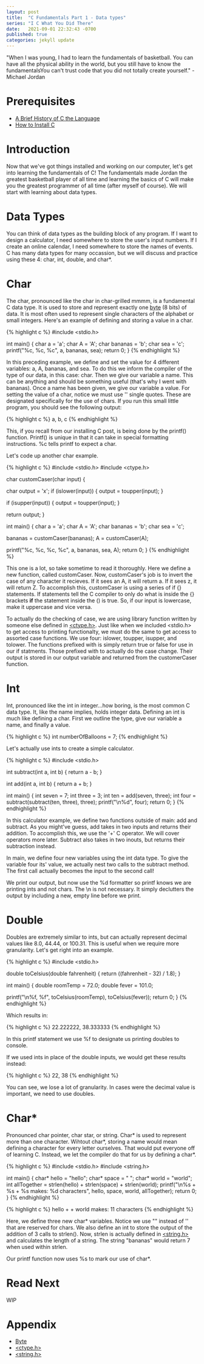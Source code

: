 ```yaml
---
layout: post
title:  "C Fundamentals Part 1 - Data types"
series: "I C What You Did There"
date:   2021-09-01 22:32:43 -0700
published: true
categories: jekyll update
---
```


"When I was young, I had to learn the fundamentals of basketball. You can have all the physical ability in the world, but you still have to know the fundamentalsYou can't trust code that you did not totally create yourself." - Michael Jordan

# Prerequisites
- [A Brief History of C the Language][A Brief History of C the Language]
- [How to Install C][How to Install C]

# Introduction
Now that we've got things installed and working on our computer, let's get into learning the fundamentals of C! The fundamentals made Jordan the greatest basketball player of all time and learning the basics of C will make you the greatest programmer of all time (after myself of course). We will start with learning about data types.

# Data Types
You can think of data types as the building block of any program. If I want to design a calculator, I need somewhere to store the user's input numbers. If I create an online calendar, I need somewhere to store the names of events. C has many data types for many occassion, but we will discuss and practice using these 4: char, int, double, and char*.

# Char
The char, pronounced like the char in char-grilled mmmm, is a fundamental C data type. It is used to store and represent exactly one [byte][byte] (8 bits) of data. It is most often used to represent single characters of the alphabet or small integers. Here's an example of defining and storing a value in a char.

{% highlight c %}
#include <stdio.h>

int main() {
   char a = 'a';
   char A = 'A';
   char bananas = 'b';
   char sea = 'c';
   printf("%c, %c, %c", a, bananas, sea);
   return 0;
}
{% endhighlight %}

In this preceding example, we define and set the value for 4 different variables: a, A, bananas, and sea. To do this we inform the compiler of the type of our data, in this case: char. Then we give our variable a name. This can be anything and should be something useful (that's why I went with bananas). Once a name has been given, we give our variable a value. For setting the value of a char, notice we must use '' single quotes. These are designated specifically for the use of chars. If you run this small little program, you should see the following output:

{% highlight c %}
a, b, c
{% endhighlight %}

This, if you recall from our installing C post, is being done by the printf() function. Printf() is unique in that it can take in special formatting instructions. %c tells printf to expect a char.

Let's code up another char example.

{% highlight c %}
#include <stdio.h>
#include <ctype.h>

char customCaser(char input) {

   char output = 'x';
   if (islower(input)) {
      output = toupper(input);
   }

   if (isupper(input)) {
      output = toupper(input);
   }

   return output;
}

int main() {
   char a = 'a';
   char A = 'A';
   char bananas = 'b';
   char sea = 'c';

   bananas = customCaser(bananas);
   A = customCaser(A);

   printf("%c, %c, %c, %c", a, bananas, sea, A);
   return 0;
}
{% endhighlight %}

This one is a lot, so take sometime to read it thoroughly. Here we define a new function, called customCaser. Now, customCaser's job is to invert the case of any character it recieves. If it sees an A, it will return a. If it sees z, it will return Z. To accomplish this, customCaser is using a series of if {} statements. If statements tell the C compiler to only do what is inside the {} brackets **if** the statement inside the () is true. So, if our input is lowercase, make it uppercase and vice versa.

To actually do the checking of case, we are using library function written by someone else defined in [\<ctype.h\>][<ctype.h>]. Just like when we included \<stdio.h\> to get access to printing functionalty, we must do the same to get access to assorted case functions. We use four: islower, toupper, isupper, and tolower. The functions prefixed with is simply return true or false for use in our if statments. Those prefixed with to actually do the case change. Their output is stored in our output variable and returned from the customerCaser function.

# Int
Int, pronounced like the int in integer...how boring, is the most common C data type. It, like the name implies, holds integer data. Defining an int is much like defining a char. First we outline the type, give our variable a name, and finally a value.

{% highlight c %}
int numberOfBalloons = 7;
{% endhighlight %}

Let's actually use ints to create a simple calculator.

{% highlight c %}
#include <stdio.h>

int subtract(int a, int b) {
	return a - b;
}

int add(int a, int b) {
	return a + b;
}

int main() {
   int seven = 7;
   int three = 3;
   int ten = add(seven, three);
   int four = subtract(subtract(ten, three), three);
   printf("\n%d", four);
   return 0;
}
{% endhighlight %}

In this calculator example, we define two functions outside of main: add and subtract. As you might've guess, add takes in two inputs and returns their addition. To accomplish this, we use the '+' C operator. We will cover operators more later. Subtract also takes in two inouts, but returns their subtraction instead.

In main, we define four new variables using the int data type. To give the variable four its' value, we actually nest two calls to the subtract method. The first call actually becomes the input to the second call!

We print our output, but now use the %d formatter so printf knows we are printing ints and not chars. The \n is not necessary. It simply declutters the output by including a new, empty line before we print.

# Double
Doubles are extremely similar to ints, but can actually represent decimal values like 8.0, 44.44, or 100.31. This is useful when we require more granularity. Let's get right into an example.


{% highlight c %}
#include <stdio.h>

double toCelsius(double fahrenheit) {
	return ((fahrenheit - 32) / 1.8);
}

int main() {
   double roomTemp = 72.0;
   double fever = 101.0;

   printf("\n%f, %f", toCelsius(roomTemp), toCelsius(fever));
   return 0;
}
{% endhighlight %}

Which results in:

{% highlight c %}
22.222222, 38.333333
{% endhighlight %}

In this printf statement we use %f to designate us printing doubles to console.

If we used ints in place of the double inputs, we would get these results instead:

{% highlight c %}
22, 38
{% endhighlight %}

You can see, we lose a lot of granularity. In cases were the decimal value is important, we need to use doubles.

# Char*
Pronounced char pointer, char star, or string. Char* is used to represent more than one character. Wihtout char\*, storing a name would mean defining a character for every letter ourselves. That would put everyone off of learning C. Instead, we let the compiler do that for us by defining a char*. 

{% highlight c %}
#include <stdio.h>
#include <string.h>

int main() {
   char* hello = "hello";
   char* space = " ";
   char* world = "world";
   int allTogether = strlen(hello) + strlen(space) + strlen(world);
   printf("\n%s + %s + %s makes: %d characters", hello, space, world, allTogether);
   return 0;
}
{% endhighlight %}

{% highlight c %}
hello +   + world makes: 11 characters
{% endhighlight %}

Here, we define three new char* variables. Notice we use "" instead of '' that are reserved for chars. We also define an int to store the output of the addition of 3 calls to strlen(). Now, strlen is actually defined in [\<string.h\>][<string.h>] and calculates the length of a string. The string "bananas" would return 7 when used within strlen. 

Our printf function now uses %s to mark our use of char\*.

# Read Next
WIP

# Appendix
- [Byte][Byte]
- [\<ctype.h\>][<ctype.h>]
- [\<string.h\>][<string.h>]

[A Brief History of C the Language]: https://allthings-code.github.io/2021/08/18/history-of-c.html
[Byte]: https://en.wikipedia.org/wiki/Byte
[<ctype.h>]: https://www.tutorialspoint.com/c_standard_library/ctype_h.htm
[How to Install C]: https://allthings-code.github.io/2021/08/21/how-to-install-c.html
[<string.h>]: https://www.techonthenet.com/c_language/standard_library_functions/string_h/index.php